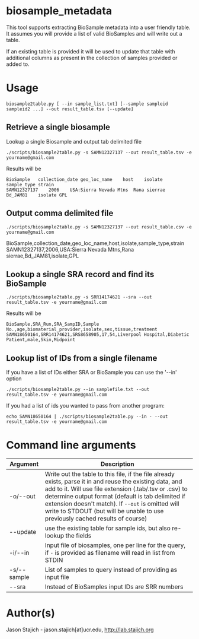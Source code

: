 # biosample_metadata
This tool supports extracting BioSample metadata into a user friendly table. It assumes you will provide a list of valid BioSamples and will write out a table.

If an existing table is provided it will be used to update that table with additional columns as present in the collection of samples provided or added to.

# Usage

```
biosample2table.py [ --in sample_list.txt] [--sample sampleid sampleid2 ...] --out result_table.tsv [--update]
```

## Retrieve a single biosample

Lookup a single Biosample and output tab delimited file
```
./scripts/biosample2table.py -s SAMN12327137 --out result_table.tsv -e yourname@gmail.com
```

Results will be
```
BioSample	collection_date	geo_loc_name	host	isolate	sample_type	strain
SAMN12327137	2006	USA:Sierra Nevada Mtns	Rana sierrae	Bd_JAM81	isolate	GPL
```

## Output comma delimited file
```
./scripts/biosample2table.py -s SAMN12327137 --out result_table.csv -e yourname@gmail.com
```
BioSample,collection_date,geo_loc_name,host,isolate,sample_type,strain
SAMN12327137,2006,USA:Sierra Nevada Mtns,Rana sierrae,Bd_JAM81,isolate,GPL

## Lookup a single SRA record and find its BioSample
```
./scripts/biosample2table.py -s SRR14174621 --sra --out result_table.tsv -e yourname@gmail.com
```

Results will be
```
BioSample,SRA_Run,SRA_SampID,Sample No.,age,biomaterial_provider,isolate,sex,tissue,treatment
SAMN18650164,SRR14174621,SRS8658905,17,54,Liverpool Hospital,Diabetic Patient,male,Skin,Midpoint
```

## Lookup list of IDs from a single filename

If you have a list of IDs either SRA or BioSample you can use the '--in' option

```
./scripts/biosample2table.py --in samplefile.txt --out result_table.tsv -e yourname@gmail.com
```

If you had a list of ids you wanted to pass from another program:

```
echo SAMN18650164 | ./scripts/biosample2table.py --in - --out result_table.tsv -e yourname@gmail.com
```

# Command line arguments

| Argument | Description |
| --------- | -------- |
| -o/--out |  Write out the table to this file, if the file already exists, parse it in and reuse the existing data, and add to it. Will use file extension (.tab/.tsv or .csv) to determine output format (default is tab delimited if extension doesn't match).  If `--out` is omitted will write to STDOUT (but will be unable to use previously cached results of course) |
| --update | use the existing table for sample ids, but also re-lookup the fields |
| -i/--in | Input file of biosamples, one per line for the query, if `-` is provided as filename will read in list from STDIN |
| -s/--sample | List of samples to query instead of providing as input file |
| --sra | Instead of BioSamples input IDs are SRR numbers |

# Author(s)
Jason Stajich - jason.stajich[at]ucr.edu, http://lab.stajich.org
